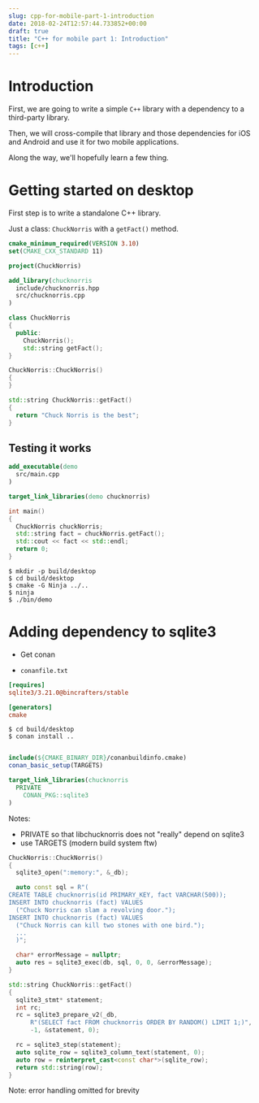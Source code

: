 ```yaml
---
slug: cpp-for-mobile-part-1-introduction
date: 2018-02-24T12:57:44.733852+00:00
draft: true
title: "C++ for mobile part 1: Introduction"
tags: [c++]
---
```


# Introduction

First, we are going to write a simple `C++` library with a dependency to a third-party library.

Then, we will cross-compile that library and those dependencies for iOS and Android and use it for two mobile applications.

Along the way, we'll hopefully learn a few thing.

# Getting started on desktop

First step is to write a standalone C++ library.

Just a class: `ChuckNorris` with a `getFact()` method.


```cmake
cmake_minimum_required(VERSION 3.10)
set(CMAKE_CXX_STANDARD 11)

project(ChuckNorris)

add_library(chucknorris
  include/chucknorris.hpp
  src/chucknorris.cpp
)
```

```cpp
class ChuckNorris
{
  public:
    ChuckNorris();
    std::string getFact();
}
```

```cpp
ChuckNorris::ChuckNorris()
{
}

std::string ChuckNorris::getFact()
{
  return "Chuck Norris is the best";
}
```

## Testing it works

```cmake
add_executable(demo
  src/main.cpp
)

target_link_libraries(demo chucknorris)
```

```cpp
int main()
{
  ChuckNorris chuckNorris;
  std::string fact = chuckNorris.getFact();
  std::cout << fact << std::endl;
  return 0;
}
```

```console
$ mkdir -p build/desktop
$ cd build/desktop
$ cmake -G Ninja ../..
$ ninja
$ ./bin/demo
```

# Adding dependency to sqlite3

* Get conan

* `conanfile.txt`

```cfg
[requires]
sqlite3/3.21.0@bincrafters/stable

[generators]
cmake
```

```console
$ cd build/desktop
$ conan install ..
```

```cmake

include(${CMAKE_BINARY_DIR}/conanbuildinfo.cmake)
conan_basic_setup(TARGETS)

target_link_libraries(chucknorris
  PRIVATE
    CONAN_PKG::sqlite3
)
```

Notes:

* PRIVATE so that libchucknorris does not "really" depend on sqlite3
* use TARGETS (modern build system ftw)


```cpp
ChuckNorris::ChuckNorris()
{
  sqlite3_open(":memory:", &_db);

  auto const sql = R"(
CREATE TABLE chucknorris(id PRIMARY_KEY, fact VARCHAR(500));
INSERT INTO chucknorris (fact) VALUES
  ("Chuck Norris can slam a revolving door.");
INSERT INTO chucknorris (fact) VALUES
  ("Chuck Norris can kill two stones with one bird.");
  ...
  )";

  char* errorMessage = nullptr;
  auto res = sqlite3_exec(db, sql, 0, 0, &errorMessage);
}

std::string ChuckNorris::getFact()
{
  sqlite3_stmt* statement;
  int rc;
  rc = sqlite3_prepare_v2(_db,
      R"(SELECT fact FROM chucknorris ORDER BY RANDOM() LIMIT 1;)",
      -1, &statement, 0);

  rc = sqlite3_step(statement);
  auto sqlite_row = sqlite3_column_text(statement, 0);
  auto row = reinterpret_cast<const char*>(sqlite_row);
  return std::string(row);
}
```

Note: error handling omitted for brevity
